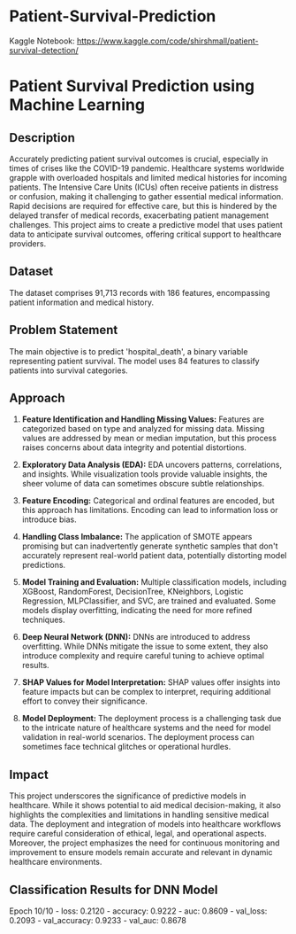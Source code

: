 # Patient-Survival-Prediction

Kaggle Notebook: https://www.kaggle.com/code/shirshmall/patient-survival-detection/

# Patient Survival Prediction using Machine Learning

## Description
Accurately predicting patient survival outcomes is crucial, especially in times of crises like the COVID-19 pandemic. Healthcare systems worldwide grapple with overloaded hospitals and limited medical histories for incoming patients. The Intensive Care Units (ICUs) often receive patients in distress or confusion, making it challenging to gather essential medical information. Rapid decisions are required for effective care, but this is hindered by the delayed transfer of medical records, exacerbating patient management challenges. This project aims to create a predictive model that uses patient data to anticipate survival outcomes, offering critical support to healthcare providers.

## Dataset
The dataset comprises 91,713 records with 186 features, encompassing patient information and medical history.

## Problem Statement
The main objective is to predict 'hospital_death', a binary variable representing patient survival. The model uses 84 features to classify patients into survival categories.

## Approach

1. **Feature Identification and Handling Missing Values:** Features are categorized based on type and analyzed for missing data. Missing values are addressed by mean or median imputation, but this process raises concerns about data integrity and potential distortions.

2. **Exploratory Data Analysis (EDA):** EDA uncovers patterns, correlations, and insights. While visualization tools provide valuable insights, the sheer volume of data can sometimes obscure subtle relationships.

3. **Feature Encoding:** Categorical and ordinal features are encoded, but this approach has limitations. Encoding can lead to information loss or introduce bias.

4. **Handling Class Imbalance:** The application of SMOTE appears promising but can inadvertently generate synthetic samples that don't accurately represent real-world patient data, potentially distorting model predictions.

5. **Model Training and Evaluation:** Multiple classification models, including XGBoost, RandomForest, DecisionTree, KNeighbors, Logistic Regression, MLPClassifier, and SVC, are trained and evaluated. Some models display overfitting, indicating the need for more refined techniques.

6. **Deep Neural Network (DNN):** DNNs are introduced to address overfitting. While DNNs mitigate the issue to some extent, they also introduce complexity and require careful tuning to achieve optimal results.

7. **SHAP Values for Model Interpretation:** SHAP values offer insights into feature impacts but can be complex to interpret, requiring additional effort to convey their significance.

8. **Model Deployment:** The deployment process is a challenging task due to the intricate nature of healthcare systems and the need for model validation in real-world scenarios. The deployment process can sometimes face technical glitches or operational hurdles.

## Impact
This project underscores the significance of predictive models in healthcare. While it shows potential to aid medical decision-making, it also highlights the complexities and limitations in handling sensitive medical data. The deployment and integration of models into healthcare workflows require careful consideration of ethical, legal, and operational aspects. Moreover, the project emphasizes the need for continuous monitoring and improvement to ensure models remain accurate and relevant in dynamic healthcare environments.

## Classification Results for DNN Model

Epoch 10/10 - loss: 0.2120 - accuracy: 0.9222 - auc: 0.8609 - val_loss: 0.2093 - val_accuracy: 0.9233 - val_auc: 0.8678
